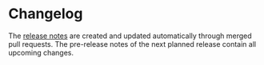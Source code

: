 # Changelog

The [release notes](https://github.com/testcontainers/testcontainers-dotnet/releases) are created and updated automatically through merged pull requests. The pre-release notes of the next planned release contain all upcoming changes.
